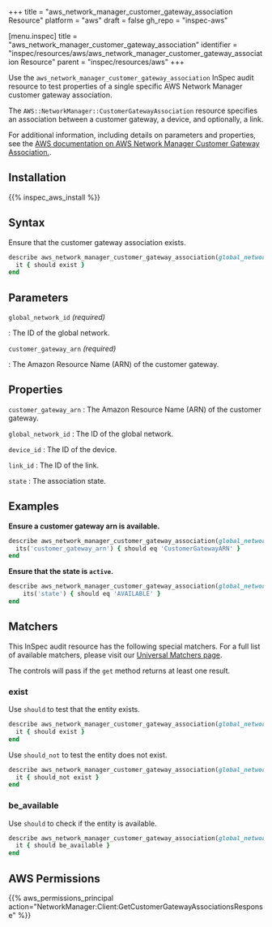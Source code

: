+++
title = "aws_network_manager_customer_gateway_association Resource"
platform = "aws"
draft = false
gh_repo = "inspec-aws"

[menu.inspec]
title = "aws_network_manager_customer_gateway_association"
identifier = "inspec/resources/aws/aws_network_manager_customer_gateway_association Resource"
parent = "inspec/resources/aws"
+++

Use the `aws_network_manager_customer_gateway_association` InSpec audit resource to test properties of a single specific AWS Network Manager customer gateway association.

The `AWS::NetworkManager::CustomerGatewayAssociation` resource specifies an association between a customer gateway, a device, and optionally, a link.

For additional information, including details on parameters and properties, see the [AWS documentation on AWS Network Manager Customer Gateway Association.](https://docs.aws.amazon.com/AWSCloudFormation/latest/UserGuide/aws-resource-networkmanager-customergatewayassociation.html).

## Installation

{{% inspec_aws_install %}}

## Syntax

Ensure that the customer gateway association exists.

```ruby
describe aws_network_manager_customer_gateway_association(global_network_id: 'GLOBAL_NETWORK_ID', customer_gateway_arn: 'CUSTOMER_GATEWAY_ARN') do
  it { should exist }
end
```

## Parameters

`global_network_id` _(required)_

: The ID of the global network.

`customer_gateway_arn` _(required)_

: The Amazon Resource Name (ARN) of the customer gateway.

## Properties

`customer_gateway_arn`
: The Amazon Resource Name (ARN) of the customer gateway.

`global_network_id`
: The ID of the global network.

`device_id`
: The ID of the device.

`link_id`
: The ID of the link.

`state`
: The association state.

## Examples

**Ensure a customer gateway arn is available.**

```ruby
describe aws_network_manager_customer_gateway_association(global_network_id: 'GLOBAL_NETWORK_ID', customer_gateway_arn: 'CUSTOMER_GATEWAY_ARN') do
  its('customer_gateway_arn') { should eq 'CustomerGatewayARN' }
end
```

**Ensure that the state is `active`.**

```ruby
describe aws_network_manager_customer_gateway_association(global_network_id: 'GLOBAL_NETWORK_ID', customer_gateway_arn: 'CUSTOMER_GATEWAY_ARN') do
    its('state') { should eq 'AVAILABLE' }
end
```

## Matchers

This InSpec audit resource has the following special matchers. For a full list of available matchers, please visit our [Universal Matchers page](https://www.inspec.io/docs/reference/matchers/).

The controls will pass if the `get` method returns at least one result.

### exist

Use `should` to test that the entity exists.

```ruby
describe aws_network_manager_customer_gateway_association(global_network_id: 'GLOBAL_NETWORK_ID', customer_gateway_arn: 'CUSTOMER_GATEWAY_ARN') do
  it { should exist }
end
```

Use `should_not` to test the entity does not exist.

```ruby
describe aws_network_manager_customer_gateway_association(global_network_id: 'GLOBAL_NETWORK_ID', customer_gateway_arn: 'CUSTOMER_GATEWAY_ARN') do
  it { should_not exist }
end
```

### be_available

Use `should` to check if the entity is available.

```ruby
describe aws_network_manager_customer_gateway_association(global_network_id: 'GLOBAL_NETWORK_ID', customer_gateway_arn: 'CUSTOMER_GATEWAY_ARN') do
  it { should be_available }
end
```

## AWS Permissions

{{% aws_permissions_principal action="NetworkManager:Client:GetCustomerGatewayAssociationsResponse" %}}
